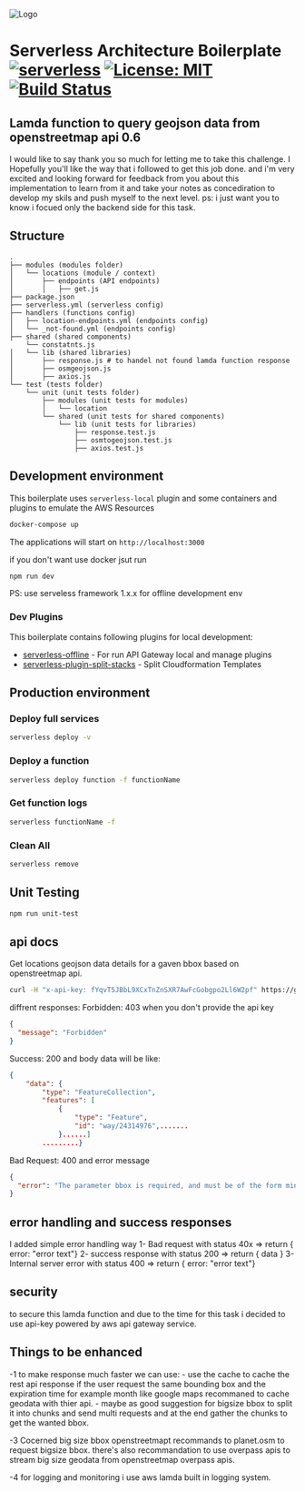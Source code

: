 ![Logo](https://cdn-images-1.medium.com/max/1600/1*OezhU9lHTNCk6O6FCUL5fQ.png)

# Serverless Architecture Boilerplate [![serverless](http://public.serverless.com/badges/v3.svg)](http://www.serverless.com) [![License: MIT](https://img.shields.io/badge/License-MIT-yellow.svg)](https://opensource.org/licenses/MIT) [![Build Status](https://travis-ci.org/msfidelis/serverless-architecture-boilerplate.svg?branch=master)](https://travis-ci.org/msfidelis/serverless-architecture-boilerplate)

## Lamda function to query geojson data from openstreetmap api 0.6

I would like to say thank you so much for letting me to take this challenge. I Hopefully you'll like the way that i followed to get this job done. and i'm very excited and looking forward for feedback from you about this implementation to learn from it and take your notes as concediration to develop my skils and push myself to the next level.
ps: i just want you to know i focued only the backend side for this task.

## Structure

```
.
├── modules (modules folder)
│   └── locations (module / context)
│       ├── endpoints (API endpoints)
│       │   ├── get.js
├── package.json
├── serverless.yml (serverless config)
├── handlers (functions config)
│   ├── location-endpoints.yml (endpoints config)
│   └── _not-found.yml (endpoints config)
├── shared (shared components)
    └── constatnts.js
│   └── lib (shared libraries)
│       ├── response.js # to handel not found lamda function response
│       ├── osmgeojson.js
│       ├── axios.js
└── test (tests folder)
    └── unit (unit tests folder)
        ├── modules (unit tests for modules)
        │   └── location
        └── shared (unit tests for shared components)
            └── lib (unit tests for libraries)
                ├── response.test.js
                ├── osmtogeojson.test.js
                ├── axios.test.js
```

## Development environment

This boilerplate uses `serverless-local` plugin and some containers and plugins to emulate the AWS Resources

```bash
docker-compose up
```

The applications will start on `http://localhost:3000`

if you don't want use docker jsut run

```bash
npm run dev
```

PS: use serveless framework 1.x.x for offline development env

### Dev Plugins

This boilerplate contains following plugins for local development:

- [serverless-offline](https://github.com/dherault/serverless-offline/issues) - For run API Gateway local and manage plugins
- [serverless-plugin-split-stacks](https://github.com/dougmoscrop/serverless-plugin-split-stacks) - Split Cloudformation Templates

## Production environment

### Deploy full services

```bash
serverless deploy -v
```

### Deploy a function

```bash
serverless deploy function -f functionName
```

### Get function logs

```bash
serverless functionName -f
```

### Clean All

```bash
serverless remove
```

## Unit Testing

```bash
npm run unit-test
```

## api docs

Get locations geojson data details for a gaven bbox based on openstreetmap api.

```bash
curl -H "x-api-key: fYqvT5JBbL9XCxTnZnSXR7AwFcGobgpo2Ll6W2pf" https://ghz3wrm79l.execute-api.eu-central-1.amazonaws.com/prod/api/v1/locations/?bbox=13.38798,52.52326,13.38954,52.52389
```

diffrent responses:
Forbidden: 403 when you don't provide the api key

```json
{
  "message": "Forbidden"
}
```

Success: 200 and body data will be like:

```json
{
    "data": {
        "type": "FeatureCollection",
        "features": [
            {
                "type": "Feature",
                "id": "way/24314976",.......
            }......]
        .........}
```

Bad Request: 400 and error message

```json
{
  "error": "The parameter bbox is required, and must be of the form min_lon,min_lat,max_lon,max_lat."
}
```

## error handling and success responses

I added simple error handling way
1- Bad request with status 40x => return { error: "error text"}
2- success response with status 200 => return { data }
3- Internal server error with status 400 => return { error: "error text"}

## security

to secure this lamda function and due to the time for this task i decided to use api-key powered by aws api gateway service.

## Things to be enhanced

-1 to make response much faster we can use: - use the cache to cache the rest api response if the user request the same bounding box and the expiration time for example month like google maps recommaned to cache geodata with thier api. - maybe as good suggestion for bigsize bbox to split it into chunks and send multi requests and at the end gather the chunks to get the wanted bbox.

-3 Cocerned big size bbox openstreetmapt recommands to planet.osm to request bigsize bbox. there's also recommandation to use overpass apis to stream big size geodata from openstreetmap overpass apis.

-4 for logging and monitoring i use aws lamda built in logging system.
